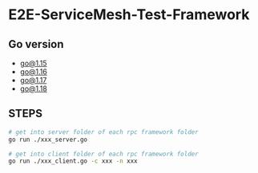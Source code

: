 # E2E-ServiceMesh-Test-Framework
## Go version
- go@1.15
- go@1.16
- go@1.17
- go@1.18

## STEPS
```zsh
# get into server folder of each rpc framework folder
go run ./xxx_server.go

# get into client folder of each rpc framework folder
go run ./xxx_client.go -c xxx -n xxx
```
